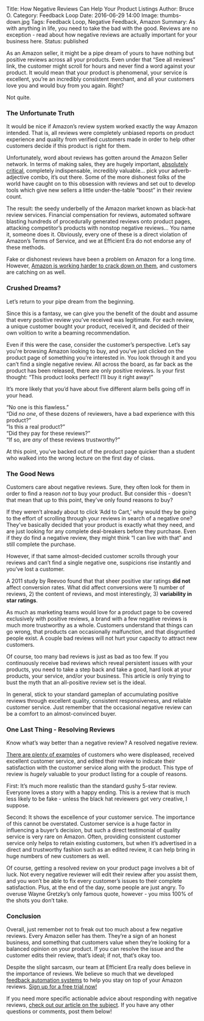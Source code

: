 Title: How Negative Reviews Can Help Your Product Listings
Author: Bruce O.
Category: Feedback Loop
Date: 2016-06-29 14:00
Image: thumbs-down.jpg
Tags: Feedback Loop, Negative Feedback, Amazon 
Summary: As with anything in life, you need to take the bad with the good. Reviews are no exception - read about how negative reviews are actually important for your business here.
Status: published

As an Amazon seller, it might be a pipe dream of yours to have nothing but positive reviews across all your products. Even under that “See all reviews” link, the customer might scroll for hours and never find a word against your product. It would mean that your product is phenomenal, your service is excellent, you’re an incredibly consistent merchant, and all your customers love you and would buy from you again. Right?

Not quite.

### The Unfortunate Truth

It would be nice if Amazon’s review system worked exactly the way Amazon intended. That is, all reviews were completely unbiased reports on product experience and quality from verified customers made in order to help other customers decide if this product is right for them. 

Unfortunately, word about reviews has gotten around the Amazon Seller network. In terms of making sales, they are hugely important, [absolutely critical](https://efficientera.com/blog/2015/08/start-paying-attention-to-your-amazon-reviews.html), completely indispensable, incredibly valuable… pick your adverb-adjective combo, it’s out there. Some of the more dishonest folks of the world have caught on to this obsession with reviews and set out to develop tools which give new sellers a little under-the-table “boost” in their review count.

The result: the seedy underbelly of the Amazon market known as black-hat review services. Financial compensation for reviews, automated software blasting hundreds of procedurally generated reviews onto product pages, attacking competitor’s products with nonstop negative reviews… You name it, someone does it. Obviously, every one of these is a direct violation of Amazon’s Terms of Service, and we at Efficient Era do not endorse any of these methods.

Fake or dishonest reviews have been a problem on Amazon for a long time. However, [Amazon is working harder to crack down on them](http://fortune.com/2016/04/26/amazon-more-fake-review-lawsuits/), and customers are catching on as well. 

### Crushed Dreams?

Let’s return to your pipe dream from the beginning.

Since this is a fantasy, we can give you the benefit of the doubt and assume that every positive review you’ve received was legitimate. For each review, a unique customer bought your product, received it, and decided of their own volition to write a beaming recommendation.

Even if this were the case, consider the customer’s perspective. Let’s say you're browsing Amazon looking to buy, and you’ve just clicked on the product page of something you’re interested in. You look through it and you can’t find a single negative review. All across the board, as far back as the product has been released, there are only positive reviews. Is your first thought: “This product looks perfect! I’ll buy it right away!”

It’s more likely that you’d have about five different alarm bells going off in your head. 

“No one is this flawless.”  
“Did *no one*, of these dozens of reviewers, have a bad experience with this product?”  
“Is this a real product?”  
“Did they pay for these reviews?”  
“If so, are *any* of these reviews trustworthy?”

At this point, you’ve backed out of the product page quicker than a student who walked into the wrong lecture on the first day of class.

### The Good News

Customers care about negative reviews. Sure, they often look for them in order to find a reason *not* to buy your product. But consider this - doesn't that mean that up to this point, they've only found reasons *to* buy?

If they weren’t already about to click ‘Add to Cart,’ why would they be going to the effort of scrolling through your reviews in search of a negative one? They’ve basically decided that your product is exactly what they need, and are just looking for any complete deal-breakers before they purchase. Even if they do find a negative review, they might think “I can live with that” and still complete the purchase. 

However, if that same almost-decided customer scrolls through your reviews and can’t find a single negative one, suspicions rise instantly and you’ve lost a customer. 

A 2011 study by Reevoo found that that sheer positive star ratings **did not** affect conversion rates. What did affect conversions were 1) number of reviews, 2) the content of reviews, and most interestingly, 3) **variability in star ratings**. 

As much as marketing teams would love for a product page to be covered exclusively with positive reviews, a brand with a few negative reviews is much more trustworthy as a whole. Customers understand that things can go wrong, that products can occasionally malfunction, and that disgruntled people exist. A couple bad reviews will not hurt your capacity to attract new customers.

Of course, too many bad reviews is just as bad as too few. If you continuously receive bad reviews which reveal persistent issues with your products, you need to take a step back and take a good, hard look at your products, your service, and/or your business. This article is only trying to bust the myth that an all-positive review set is the ideal.

In general, stick to your standard gameplan of accumulating positive reviews through excellent quality, consistent responsiveness, and reliable customer service. Just remember that the occasional negative review can be a comfort to an almost-convinced buyer. 

### One Last Thing - Resolving Reviews

Know what’s way better than a negative review? A resolved negative review.

[There are plenty of examples](http://damniwish.com/how-a-2-star-amazon-review-makes-thousands-of-sales/) of customers who were displeased, received excellent customer service, and edited their review to indicate their satisfaction with the customer service along with the product. This type of review is *hugely* valuable to your product listing for a couple of reasons.

First: It’s much more realistic than the standard gushy 5-star review. Everyone loves a story with a happy ending. This is a review that is much less likely to be fake - unless the black hat reviewers got very creative, I suppose. 

Second: It shows the excellence of your customer service. The importance of this cannot be overstated. Customer service is a huge factor in influencing a buyer’s decision, but such a direct testimonial of quality service is very rare on Amazon. Often, providing consistent customer service only helps to retain existing customers, but when it’s advertised in a direct and trustworthy fashion such as an edited review, it can help bring in huge numbers of new customers as well.

Of course, getting a resolved review on your product page involves a bit of luck. Not every negative reviewer will edit their review after you assist them, and you won’t be able to fix every customer’s issues to their complete satisfaction. Plus, at the end of the day, some people are just angry. To overuse Wayne Gretzky’s only famous quote, however - you miss 100% of the shots you don’t take.

### Conclusion

Overall, just remember not to freak out too much about a few negative reviews. Every Amazon seller has them. They’re a sign of an honest business, and something that customers value when they’re looking for a balanced opinion on your product. If you can resolve the issue and the customer edits their review, that’s ideal; if not, that’s okay too. 

Despite the slight sarcasm, our team at Efficient Era really does believe in the importance of reviews. We believe so much that we developed [feedback automation systems](https://efficientera.com/pages/feedback/) to help you stay on top of your Amazon reviews. [Sign up for a free trial now!](https://app.efficientera.com/register/?)

If you need more specific actionable advice about responding with negative reviews, [check out our article on the subject](https://efficientera.com/blog/2015/08/3-steps-to-changing-a-negative-amazon-review.html). If you have any other questions or comments, post them below!
